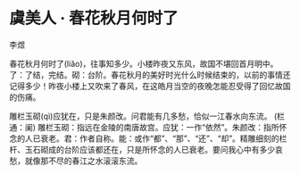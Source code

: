 # 虞美人 · 春花秋月何时了

<span class="r">李煜

<link href="../../css/style.css" rel="stylesheet" type="text/css" />

<div class="p">

春花秋月何时了(liǎo)，往事知多少。小楼昨夜又东风，故国不堪回首月明中。
<span class="comment">
了：了结，完结。砌：台阶。春花秋月的美好时光什么时候结束的，以前的事情还记得多少！昨夜小楼上又吹来了春风，在这皓月当空的夜晚怎能忍受得了回忆故国的伤痛。

雕栏玉砌(qì)应犹在，只是朱颜改。问君能有几多愁，恰似一江春水向东流。
<span class="comment">
(栏 通：阑) 雕栏玉砌：指远在金陵的南唐故宫。应犹：一作“依然”。朱颜改：指所怀念的人已衰老。君：作者自称。能：或作“都”、“那”、“还”、“却”。精雕细刻的栏杆、玉石砌成的台阶应该都还在，只是所怀念的人已衰老。要问我心中有多少哀愁，就像那不尽的春江之水滚滚东流。
